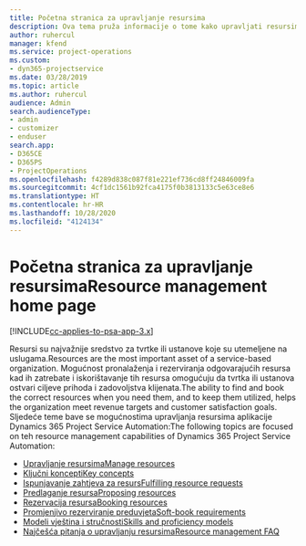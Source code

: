 ```yaml
---
title: Početna stranica za upravljanje resursima
description: Ova tema pruža informacije o tome kako upravljati resursima.
author: ruhercul
manager: kfend
ms.service: project-operations
ms.custom:
- dyn365-projectservice
ms.date: 03/28/2019
ms.topic: article
ms.author: ruhercul
audience: Admin
search.audienceType:
- admin
- customizer
- enduser
search.app:
- D365CE
- D365PS
- ProjectOperations
ms.openlocfilehash: f4289d838c087f81e221ef736cd8ff24846009fa
ms.sourcegitcommit: 4cf1dc1561b92fca4175f0b3813133c5e63ce8e6
ms.translationtype: HT
ms.contentlocale: hr-HR
ms.lasthandoff: 10/28/2020
ms.locfileid: "4124134"
---
```

# <a name="resource-management-home-page"></a><span data-ttu-id="d2264-103">Početna stranica za upravljanje resursima</span><span class="sxs-lookup"><span data-stu-id="d2264-103">Resource management home page</span></span>

[!INCLUDE[cc-applies-to-psa-app-3.x](../includes/cc-applies-to-psa-app-3x.md)]

<span data-ttu-id="d2264-104">Resursi su najvažnije sredstvo za tvrtke ili ustanove koje su utemeljene na uslugama.</span><span class="sxs-lookup"><span data-stu-id="d2264-104">Resources are the most important asset of a service-based organization.</span></span> <span data-ttu-id="d2264-105">Mogućnost pronalaženja i rezerviranja odgovarajućih resursa kad ih zatrebate i iskorištavanje tih resursa omogućuju da tvrtka ili ustanova ostvari ciljeve prihoda i zadovoljstva klijenata.</span><span class="sxs-lookup"><span data-stu-id="d2264-105">The ability to find and book the correct resources when you need them, and to keep them utilized, helps the organization meet revenue targets and customer satisfaction goals.</span></span> <span data-ttu-id="d2264-106">Sljedeće teme bave se mogućnostima upravljanja resursima aplikacije Dynamics 365 Project Service Automation:</span><span class="sxs-lookup"><span data-stu-id="d2264-106">The following topics are focused on teh resource management capabilities of Dynamics 365 Project Service Automation:</span></span>

- [<span data-ttu-id="d2264-107">Upravljanje resursima</span><span class="sxs-lookup"><span data-stu-id="d2264-107">Manage resources</span></span>](manage-resources.md)
- [<span data-ttu-id="d2264-108">Ključni koncepti</span><span class="sxs-lookup"><span data-stu-id="d2264-108">Key concepts</span></span>](reports-key-concepts.md)
- [<span data-ttu-id="d2264-109">Ispunjavanje zahtjeva za resurs</span><span class="sxs-lookup"><span data-stu-id="d2264-109">Fulfilling resource requests</span></span>](resource-management-fulfill-requests.md)
- [<span data-ttu-id="d2264-110">Predlaganje resursa</span><span class="sxs-lookup"><span data-stu-id="d2264-110">Proposing resources</span></span>](resource-management-propose-resources.md)
- [<span data-ttu-id="d2264-111">Rezervacija resursa</span><span class="sxs-lookup"><span data-stu-id="d2264-111">Booking resources</span></span>](resource-management-book-resources-scheduleboard.md)
- [<span data-ttu-id="d2264-112">Promjenjivo rezerviranje preduvjeta</span><span class="sxs-lookup"><span data-stu-id="d2264-112">Soft-book requirements</span></span>](resource-management-softbook-requirements.md)
- [<span data-ttu-id="d2264-113">Modeli vještina i stručnosti</span><span class="sxs-lookup"><span data-stu-id="d2264-113">Skills and proficiency models</span></span>](resource-management-skills-proficiency.md)
- [<span data-ttu-id="d2264-114">Najčešća pitanja o upravljanju resursima</span><span class="sxs-lookup"><span data-stu-id="d2264-114">Resource management FAQ</span></span>](resource-management-faq.md)
